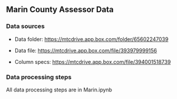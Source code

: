 ## Marin County Assessor Data

### Data sources

- Data folder: https://mtcdrive.app.box.com/folder/65602247039

- Data file: https://mtcdrive.app.box.com/file/393979999156

- Column specs: https://mtcdrive.app.box.com/file/394001518739

### Data processing steps

All data processing steps are in Marin.ipynb
